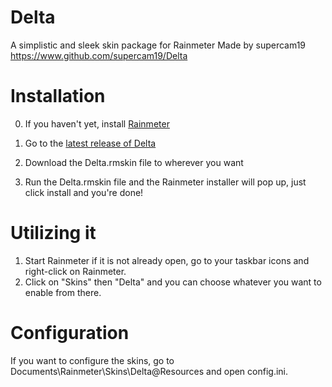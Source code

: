 # Delta
 A simplistic and sleek skin package for Rainmeter
 Made by supercam19
 https://www.github.com/supercam19/Delta
 
 # Installation
 
 0. If you haven't yet, install [Rainmeter](https://www.rainmeter.net/)
 
1. Go to the [latest release of Delta](https://github.com/supercam19/Delta/releases)
2. Download the Delta.rmskin file to wherever you want
3. Run the Delta.rmskin file and the Rainmeter installer will pop up, just click install and you're done!

# Utilizing it

1. Start Rainmeter if it is not already open, go to your taskbar icons and right-click on Rainmeter.
2. Click on "Skins" then "Delta" and you can choose whatever you want to enable from there.

# Configuration

If you want to configure the skins, go to Documents\Rainmeter\Skins\Delta\@Resources and open config.ini.
